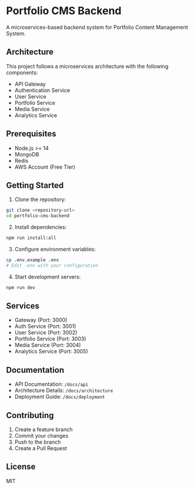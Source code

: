 # Portfolio CMS Backend

A microservices-based backend system for Portfolio Content Management System.

## Architecture

This project follows a microservices architecture with the following components:

- API Gateway
- Authentication Service
- User Service
- Portfolio Service
- Media Service
- Analytics Service

## Prerequisites

- Node.js >= 14
- MongoDB
- Redis
- AWS Account (Free Tier)

## Getting Started

1. Clone the repository:
```bash
git clone <repository-url>
cd portfolio-cms-backend
```

2. Install dependencies:
```bash
npm run install:all
```

3. Configure environment variables:
```bash
cp .env.example .env
# Edit .env with your configuration
```

4. Start development servers:
```bash
npm run dev
```

## Services

- Gateway (Port: 3000)
- Auth Service (Port: 3001)
- User Service (Port: 3002)
- Portfolio Service (Port: 3003)
- Media Service (Port: 3004)
- Analytics Service (Port: 3005)

## Documentation

- API Documentation: `/docs/api`
- Architecture Details: `/docs/architecture`
- Deployment Guide: `/docs/deployment`

## Contributing

1. Create a feature branch
2. Commit your changes
3. Push to the branch
4. Create a Pull Request

## License

MIT
